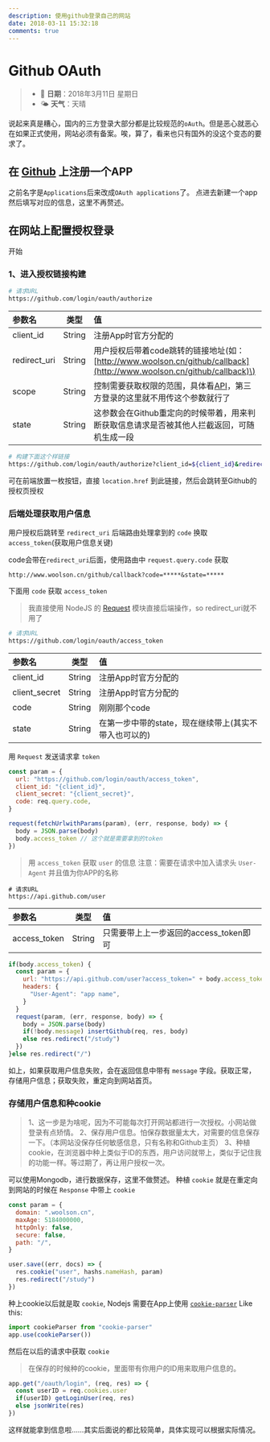 ```yaml
---
description: 使用github登录自己的网站
date: 2018-03-11 15:32:18
comments: true
---
```


# Github OAuth

> * 📅 **日期**：2018年3月11日 星期日
> * 🌤 **天气**：天晴

说起来真是糟心，国内的三方登录大部分都是比较规范的`oAuth`。但是恶心就恶心在如果正式使用，网站必须有备案。唉，算了，看来也只有国外的没这个变态的要求了。

## 在 [Github](https://github.com/) 上注册一个APP

之前名字是`Applications`后来改成`OAuth applications`了。 点进去新建一个app然后填写对应的信息，这里不再赘述。

## 在网站上配置授权登录

开始

### 1、进入授权链接构建

```bash
# 请求URL
https://github.com/login/oauth/authorize
```

| 参数名 | 类型 | 值 |
| :--- | :---: | :--- |
| client\_id | String | 注册App时官方分配的 |
| redirect\_uri | String | 用户授权后带着code跳转的链接地址\(如：[http://www.woolson.cn/github/callback](http://www.woolson.cn/github/callback)\) |
| scope | String | 控制需要获取权限的范围，具体看[API](https://developer.github.com/v3/oauth/#scopes)，第三方登录的这里就不用传这个参数就行了 |
| state | String | 这参数会在Github重定向的时候带着，用来判断获取信息请求是否被其他人拦截返回，可随机生成一段 |

```bash
# 构建下面这个样链接
https://github.com/login/oauth/authorize?client_id=${client_id}&redirect_uri=${redirect_uri}&state=${state}
```

可在前端放置一枚按钮，直接 `location.href` 到此链接，然后会跳转至Github的授权页授权

### 后端处理获取用户信息

用户授权后跳转至 `redirect_uri` 后端路由处理拿到的 `code` 换取 `access_token`\(获取用户信息关键\)

code会带在`redirect_uri`后面，使用路由中 `request.query.code` 获取

`http://www.woolson.cn/github/callback?code=*****&state=*****`

下面用 `code` 获取 `access_token`

> 我直接使用 NodeJS 的 [Request](https://github.com/request/request) 模块直接后端操作，so redirect\_uri就不用了

```bash
# 请求URL
https://github.com/login/oauth/access_token
```

| 参数名 | 类型 | 值 |
| :--- | :---: | :--- |
| client\_id | String | 注册App时官方分配的 |
| client\_secret | String | 注册App时官方分配的 |
| code | String | 刚刚那个code |
| state | String | 在第一步中带的state，现在继续带上\(其实不带入也可以的\) |

用 `Request` 发送请求拿 `token`

```javascript
const param = {
  url: "https://github.com/login/oauth/access_token",
  client_id: "{client_id}",
  client_secret: "{client_secret}",
  code: req.query.code,
}

request(fetchUrlwithParams(param), (err, response, body) => {
  body = JSON.parse(body)
  body.access_token // 这个就是需要拿到的token
})
```

> 用 `access_token` 获取 `user` 的信息 注意：需要在请求中加入请求头 `User-Agent` 并且值为你APP的名称

```text
# 请求URL
https://api.github.com/user
```

| 参数名 | 类型 | 值 |
| :--- | :---: | :--- |
| access\_token | String | 只需要带上上一步返回的access\_token即可 |

```javascript
if(body.access_token) {
  const param = {
    url: "https://api.github.com/user?access_token=" + body.access_token,
    headers: {
      "User-Agent": "app name",
    }
  }
  request(param, (err, response, body) => {
    body = JSON.parse(body)
    if(!body.message) insertGithub(req, res, body)
    else res.redirect("/study")
  })
}else res.redirect("/")
```

如上，如果获取用户信息失败，会在返回信息中带有 `message` 字段。获取正常，存储用户信息；获取失败，重定向到网站首页。

### 存储用户信息和种cookie

> 1、这一步是为啥呢，因为不可能每次打开网站都进行一次授权。小网站做登录有点矫情。 2、保存用户信息。怕保存数据量太大，对需要的信息保存一下。（本网站没保存任何敏感信息，只有名称和Github主页） 3、种植cookie，在浏览器中种上类似于ID的东西，用户访问就带上，类似于记住我的功能一样。等过期了，再让用户授权一次。

可以使用Mongodb，进行数据保存，这里不做赘述。 种植 `cookie` 就是在重定向到网站的时候在 `Response` 中带上 `cookie`

```javascript
const param = {
  domain: ".woolson.cn",
  maxAge: 5184000000,
  httpOnly: false,
  secure: false,
  path: "/",
}

user.save((err, docs) => {
  res.cookie("user", hashs.nameHash, param)
  res.redirect("/study")
})
```

种上cookie以后就是取 `cookie`, Nodejs 需要在App上使用 [`cookie-parser`](https://github.com/expressjs/cookie-parser) Like this:

```javascript
import cookieParser from "cookie-parser"
app.use(cookieParser())
```

然后在以后的请求中获取 `cookie`

> 在保存的时候种的cookie，里面带有你用户的ID用来取用户信息的。

```javascript
app.get("/oauth/login", (req, res) => {
  const userID = req.cookies.user
  if(userID) getLoginUser(req, res)
  else jsonWrite(res)
})
```

这样就能拿到信息啦……其实后面说的都比较简单，具体实现可以根据实际情况。

